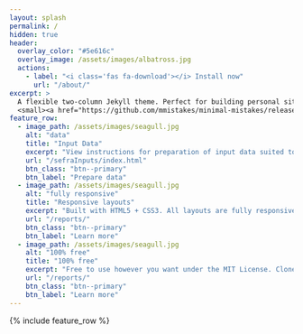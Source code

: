 ```yaml
---
layout: splash
permalink: /
hidden: true
header:
  overlay_color: "#5e616c"
  overlay_image: /assets/images/albatross.jpg
  actions:
    - label: "<i class='fas fa-download'></i> Install now"
      url: "/about/"
excerpt: >
  A flexible two-column Jekyll theme. Perfect for building personal sites, blogs, and portfolios.<br />
  <small><a href="https://github.com/mmistakes/minimal-mistakes/releases/tag/4.26.2">Latest release v4.26.2</a></small>
feature_row:
  - image_path: /assets/images/seagull.jpg
    alt: "data"
    title: "Input Data"
    excerpt: "View instructions for preparation of input data suited to analysis with the SEFRA model."
    url: "/sefraInputs/index.html"
    btn_class: "btn--primary"
    btn_label: "Prepare data"
  - image_path: /assets/images/seagull.jpg
    alt: "fully responsive"
    title: "Responsive layouts"
    excerpt: "Built with HTML5 + CSS3. All layouts are fully responsive with helpers to augment your content."
    url: "/reports/"
    btn_class: "btn--primary"
    btn_label: "Learn more"
  - image_path: /assets/images/seagull.jpg
    alt: "100% free"
    title: "100% free"
    excerpt: "Free to use however you want under the MIT License. Clone it, fork it, customize it... whatever!"
    url: "/reports/"
    btn_class: "btn--primary"
    btn_label: "Learn more"      
---
```


{% include feature_row %}
